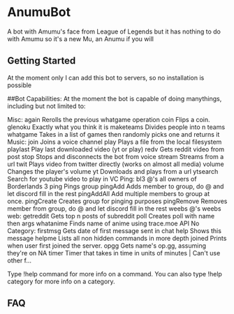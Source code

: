# AnumuBot
A bot with Amumu's face from League of Legends but it has nothing to do with Amumu so it's a new Mu, an Anumu if you will

## Getting Started

At the moment only I can add this bot to servers, so no installation is possible

##Bot Capabilities:
At the moment the bot is capable of doing manythings, including but not limited to:

Misc:
  again      Rerolls the previous whatgame operation
  coin       Flips a coin.
  glenoku    Exactly what you think it is
  maketeams  Divides people into n teams
  whatgame   Takes in a list of games then randomly picks one and returns it
Music:
  join       Joins a voice channel
  play       Plays a file from the local filesystem
  playlast   Play last downloaded video (yt or play)
  redv       Gets reddit video from post
  stop       Stops and disconnects the bot from voice
  stream     Streams from a url
  twit       Plays video from twitter directly (works on almost all media)
  volume     Changes the player's volume
  yt         Downloads and plays from a url 
  ytsearch   Search for youtube video to play in VC
Ping:
  bl3        @'s all owners of Borderlands 3
  ping       Pings group
  pingAdd    Adds member to group, do @ and let discord fill in the rest
  pingAddAll Add multiple members to group at once.
  pingCreate Creates group for pinging purposes
  pingRemove Removes member from group, do @ and let discord fill in the rest
  weebs      @'s weebs
web:
  getreddit  Gets top n posts of subreddit
  poll       Creates poll with name then args
  whatanime  Finds name of anime using trace.moe API
​No Category:
  firstmsg   Gets date of first message sent in chat
  help       Shows this message
  helpme     Lists all non hidden commands in more depth
  joined     Prints when user first joined the server.
  opgg       Gets name's op.gg, assuming they're on NA
  timer      Timer that takes in time in units of minutes | Can't use other f...

Type !help command for more info on a command.
You can also type !help category for more info on a category.



## FAQ


